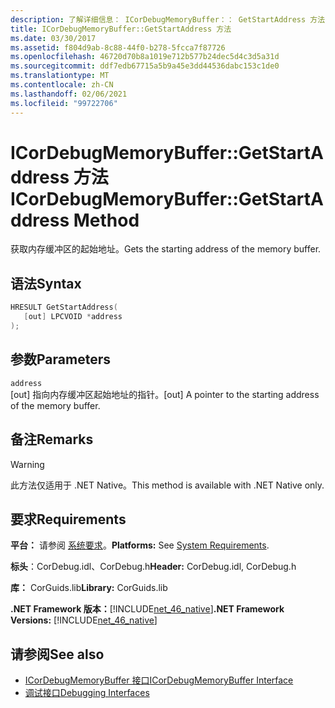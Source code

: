 ```yaml
---
description: 了解详细信息： ICorDebugMemoryBuffer：： GetStartAddress 方法
title: ICorDebugMemoryBuffer::GetStartAddress 方法
ms.date: 03/30/2017
ms.assetid: f804d9ab-8c88-44f0-b278-5fcca7f87726
ms.openlocfilehash: 46720d70b8a1019e712b577b24dec5d4c3d5a31d
ms.sourcegitcommit: ddf7edb67715a5b9a45e3dd44536dabc153c1de0
ms.translationtype: MT
ms.contentlocale: zh-CN
ms.lasthandoff: 02/06/2021
ms.locfileid: "99722706"
---
```

# <a name="icordebugmemorybuffergetstartaddress-method"></a><span data-ttu-id="6d801-103">ICorDebugMemoryBuffer::GetStartAddress 方法</span><span class="sxs-lookup"><span data-stu-id="6d801-103">ICorDebugMemoryBuffer::GetStartAddress Method</span></span>

<span data-ttu-id="6d801-104">获取内存缓冲区的起始地址。</span><span class="sxs-lookup"><span data-stu-id="6d801-104">Gets the starting address of the memory buffer.</span></span>  
  
## <a name="syntax"></a><span data-ttu-id="6d801-105">语法</span><span class="sxs-lookup"><span data-stu-id="6d801-105">Syntax</span></span>  
  
```cpp  
HRESULT GetStartAddress(  
   [out] LPCVOID *address  
);  
```  
  
## <a name="parameters"></a><span data-ttu-id="6d801-106">参数</span><span class="sxs-lookup"><span data-stu-id="6d801-106">Parameters</span></span>  

 `address`  
 <span data-ttu-id="6d801-107">[out] 指向内存缓冲区起始地址的指针。</span><span class="sxs-lookup"><span data-stu-id="6d801-107">[out] A pointer to the starting address of the memory buffer.</span></span>  
  
## <a name="remarks"></a><span data-ttu-id="6d801-108">备注</span><span class="sxs-lookup"><span data-stu-id="6d801-108">Remarks</span></span>  
  
> [!WARNING]
> <span data-ttu-id="6d801-109">此方法仅适用于 .NET Native。</span><span class="sxs-lookup"><span data-stu-id="6d801-109">This method is available with .NET Native only.</span></span>  
  
## <a name="requirements"></a><span data-ttu-id="6d801-110">要求</span><span class="sxs-lookup"><span data-stu-id="6d801-110">Requirements</span></span>  

 <span data-ttu-id="6d801-111">**平台：** 请参阅 [系统要求](../../get-started/system-requirements.md)。</span><span class="sxs-lookup"><span data-stu-id="6d801-111">**Platforms:** See [System Requirements](../../get-started/system-requirements.md).</span></span>  
  
 <span data-ttu-id="6d801-112">**标头**：CorDebug.idl、CorDebug.h</span><span class="sxs-lookup"><span data-stu-id="6d801-112">**Header:** CorDebug.idl, CorDebug.h</span></span>  
  
 <span data-ttu-id="6d801-113">**库：** CorGuids.lib</span><span class="sxs-lookup"><span data-stu-id="6d801-113">**Library:** CorGuids.lib</span></span>  
  
 <span data-ttu-id="6d801-114">**.NET Framework 版本：**[!INCLUDE[net_46_native](../../../../includes/net-46-native-md.md)]</span><span class="sxs-lookup"><span data-stu-id="6d801-114">**.NET Framework Versions:** [!INCLUDE[net_46_native](../../../../includes/net-46-native-md.md)]</span></span>  
  
## <a name="see-also"></a><span data-ttu-id="6d801-115">请参阅</span><span class="sxs-lookup"><span data-stu-id="6d801-115">See also</span></span>

- [<span data-ttu-id="6d801-116">ICorDebugMemoryBuffer 接口</span><span class="sxs-lookup"><span data-stu-id="6d801-116">ICorDebugMemoryBuffer Interface</span></span>](icordebugmemorybuffer-interface.md)
- [<span data-ttu-id="6d801-117">调试接口</span><span class="sxs-lookup"><span data-stu-id="6d801-117">Debugging Interfaces</span></span>](debugging-interfaces.md)
